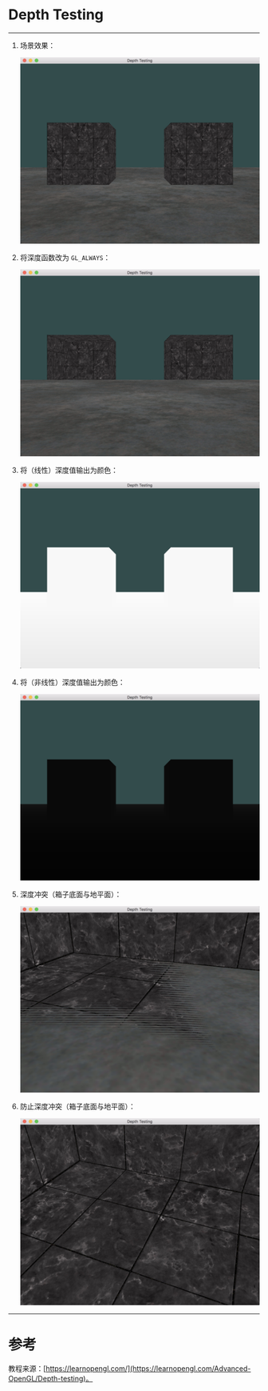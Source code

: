 #  Depth Testing

---

1. 场景效果：

	![场景效果](DepthTesting1.png)
2. 将深度函数改为 `GL_ALWAYS`：

	![修改深度测试函数](DepthTesting2.png)
3. 将（线性）深度值输出为颜色：

	![线性·深度值](DepthTesting3.png)
4. 将（非线性）深度值输出为颜色：

	![非线性·深度值](DepthTesting4.png)
5. 深度冲突（箱子底面与地平面）：

	![深度冲突](DepthTesting5.png)
6. 防止深度冲突（箱子底面与地平面）：

	![防止深度冲突](DepthTesting6.png)

---


# 参考
教程来源：[https://learnopengl.com/](https://learnopengl.com/Advanced-OpenGL/Depth-testing)。